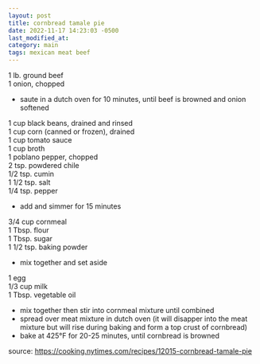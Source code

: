 ```yaml
---
layout: post
title: cornbread tamale pie
date: 2022-11-17 14:23:03 -0500
last_modified_at: 
category: main
tags: mexican meat beef
---
```


1 lb. ground beef  
1 onion, chopped  
* saute in a dutch oven for 10 minutes, until beef is browned and onion softened

1 cup black beans, drained and rinsed  
1 cup corn (canned or frozen), drained  
1 cup tomato sauce  
1 cup broth  
1 poblano pepper, chopped  
2 tsp. powdered chile  
1/2 tsp. cumin  
1 1/2 tsp. salt  
1/4 tsp. pepper  
* add and simmer for 15 minutes

3/4 cup cornmeal  
1 Tbsp. flour  
1 Tbsp. sugar  
1 1/2 tsp. baking powder  
* mix together and set aside

1 egg  
1/3 cup milk  
1 Tbsp. vegetable oil  
* mix together then stir into cornmeal mixture until combined
* spread over meat mixture in dutch oven (it will disapper into the meat mixture but will rise
  during baking and form a top crust of cornbread)
* bake at 425°F for 20-25 minutes, until cornbread is browned

source: <https://cooking.nytimes.com/recipes/12015-cornbread-tamale-pie>
